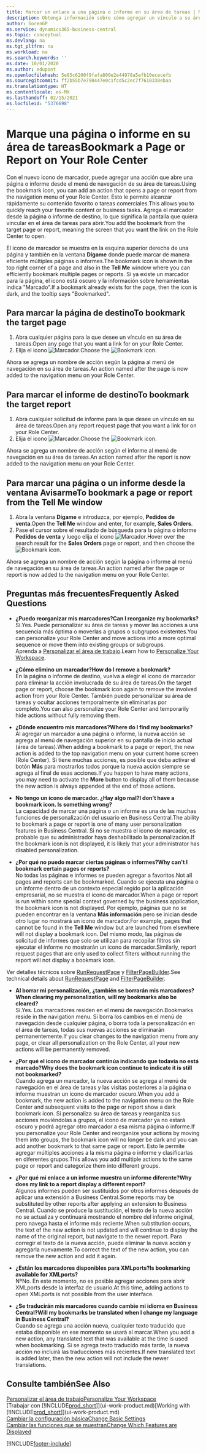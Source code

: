 ```yaml
---
title: Marcar un enlace a una página o informe en su área de tareas | Microsoft Docs
description: Obtenga información sobre cómo agregar un vínculo a su área de tareas.
author: SorenGP
ms.service: dynamics365-business-central
ms.topic: conceptual
ms.devlang: na
ms.tgt_pltfrm: na
ms.workload: na
ms.search.keywords: ''
ms.date: 10/01/2020
ms.author: edupont
ms.openlocfilehash: 5e85c6200f9fafa800e2e44978a5efb10ececefb
ms.sourcegitcommit: ff2b55b7e790447e0c1fcd5c2ec7f7610338ebaa
ms.translationtype: HT
ms.contentlocale: es-MX
ms.lasthandoff: 02/15/2021
ms.locfileid: "5376698"
---
```

# <a name="bookmark-a-page-or-report-on-your-role-center"></a><span data-ttu-id="c4aec-103">Marque una página o informe en su área de tareas</span><span class="sxs-lookup"><span data-stu-id="c4aec-103">Bookmark a Page or Report on Your Role Center</span></span>
<span data-ttu-id="c4aec-104">Con el nuevo icono de marcador, puede agregar una acción que abre una página o informe desde el menú de navegación de su área de tareas.</span><span class="sxs-lookup"><span data-stu-id="c4aec-104">Using the bookmark icon, you can add an action that opens a page or report from the navigation menu of your Role Center.</span></span> <span data-ttu-id="c4aec-105">Esto le permite alcanzar rápidamente su contenido favorito o tareas comerciales.</span><span class="sxs-lookup"><span data-stu-id="c4aec-105">This allows you to quickly reach your favorite content or business tasks.</span></span> <span data-ttu-id="c4aec-106">Agrega el marcador desde la página o informe de destino, lo que significa la pantalla que quiera vincular en el área de tareas para abrir.</span><span class="sxs-lookup"><span data-stu-id="c4aec-106">You add the bookmark from the target page or report, meaning the screen that you want the link on the Role Center to open.</span></span>

<span data-ttu-id="c4aec-107">El icono de marcador se muestra en la esquina superior derecha de una página y también en la ventana **Dígame** donde puede marcar de manera eficiente múltiples páginas o informes.</span><span class="sxs-lookup"><span data-stu-id="c4aec-107">The bookmark icon is shown in the top right corner of a page and also in the **Tell Me** window where you can efficiently bookmark multiple pages or reports.</span></span> <span data-ttu-id="c4aec-108">Si ya existe un marcador para la página, el icono está oscuro y la información sobre herramientas indica "Marcado".</span><span class="sxs-lookup"><span data-stu-id="c4aec-108">If a bookmark already exists for the page, then the icon is dark, and the tooltip says "Bookmarked".</span></span>

## <a name="to-bookmark-the-target-page"></a><span data-ttu-id="c4aec-109">Para marcar la página de destino</span><span class="sxs-lookup"><span data-stu-id="c4aec-109">To bookmark the target page</span></span>
1. <span data-ttu-id="c4aec-110">Abra cualquier página para la que desee un vínculo en su área de tareas.</span><span class="sxs-lookup"><span data-stu-id="c4aec-110">Open any page that you want a link for on your Role Center.</span></span>
2. <span data-ttu-id="c4aec-111">Elija el icono ![Marcador](media/ui_bookmark_icon.png "Marcador").</span><span class="sxs-lookup"><span data-stu-id="c4aec-111">Choose the ![Bookmark](media/ui_bookmark_icon.png "Bookmark") icon.</span></span>

<span data-ttu-id="c4aec-112">Ahora se agrega un nombre de acción según la página al menú de navegación en su área de tareas.</span><span class="sxs-lookup"><span data-stu-id="c4aec-112">An action named after the page is now added to the navigation menu on your Role Center.</span></span>

## <a name="to-bookmark-the-target-report"></a><span data-ttu-id="c4aec-113">Para marcar el informe de destino</span><span class="sxs-lookup"><span data-stu-id="c4aec-113">To bookmark the target report</span></span>
1. <span data-ttu-id="c4aec-114">Abra cualquier solicitud de informe para la que desee un vínculo en su área de tareas.</span><span class="sxs-lookup"><span data-stu-id="c4aec-114">Open any report request page that you want a link for on your Role Center.</span></span>
2. <span data-ttu-id="c4aec-115">Elija el icono ![Marcador](media/ui_bookmark_icon.png "Marcador").</span><span class="sxs-lookup"><span data-stu-id="c4aec-115">Choose the ![Bookmark](media/ui_bookmark_icon.png "Bookmark") icon.</span></span>

<span data-ttu-id="c4aec-116">Ahora se agrega un nombre de acción según el informe al menú de navegación en su área de tareas.</span><span class="sxs-lookup"><span data-stu-id="c4aec-116">An action named after the report is now added to the navigation menu on your Role Center.</span></span>

## <a name="to-bookmark-a-page-or-report-from-the-tell-me-window"></a><span data-ttu-id="c4aec-117">Para marcar una página o un informe desde la ventana Avisarme</span><span class="sxs-lookup"><span data-stu-id="c4aec-117">To bookmark a page or report from the Tell Me window</span></span>
1. <span data-ttu-id="c4aec-118">Abra la ventana **Dígame** e introduzca, por ejemplo, **Pedidos de venta**.</span><span class="sxs-lookup"><span data-stu-id="c4aec-118">Open the **Tell Me** window and enter, for example, **Sales Orders**.</span></span>
2. <span data-ttu-id="c4aec-119">Pase el cursor sobre el resultado de búsqueda para la página o informe **Pedidos de venta** y luego elija el icono ![Marcador](media/ui_bookmark_icon.png "Marcador").</span><span class="sxs-lookup"><span data-stu-id="c4aec-119">Hover over the search result for the **Sales Orders** page or report, and then choose the ![Bookmark](media/ui_bookmark_icon.png "Bookmark") icon.</span></span>

<span data-ttu-id="c4aec-120">Ahora se agrega un nombre de acción según la página o informe al menú de navegación en su área de tareas.</span><span class="sxs-lookup"><span data-stu-id="c4aec-120">An action named after the page or report is now added to the navigation menu on your Role Center.</span></span>


## <a name="frequently-asked-questions"></a><span data-ttu-id="c4aec-121">Preguntas más frecuentes</span><span class="sxs-lookup"><span data-stu-id="c4aec-121">Frequently Asked Questions</span></span>  

- <span data-ttu-id="c4aec-122">**¿Puedo reorganizar mis marcadores?**</span><span class="sxs-lookup"><span data-stu-id="c4aec-122">**Can I reorganize my bookmarks?**</span></span>  
<span data-ttu-id="c4aec-123">Sí.</span><span class="sxs-lookup"><span data-stu-id="c4aec-123">Yes.</span></span> <span data-ttu-id="c4aec-124">Puede personalizar su área de tareas y mover las acciones a una secuencia más óptima o moverlas a grupos o subgrupos existentes.</span><span class="sxs-lookup"><span data-stu-id="c4aec-124">You can personalize your Role Center and move actions into a more optimal sequence or move them into existing groups or subgroups.</span></span>  
<span data-ttu-id="c4aec-125">Aprenda a [Personalizar el área de trabajo](ui-personalization-user.md).</span><span class="sxs-lookup"><span data-stu-id="c4aec-125">Learn how to [Personalize Your Workspace](ui-personalization-user.md).</span></span>

- <span data-ttu-id="c4aec-126">**¿Cómo elimino un marcador?**</span><span class="sxs-lookup"><span data-stu-id="c4aec-126">**How do I remove a bookmark?**</span></span>  
<span data-ttu-id="c4aec-127">En la página o informe de destino, vuelva a elegir el icono de marcador para eliminar la acción involucrada de su área de tareas.</span><span class="sxs-lookup"><span data-stu-id="c4aec-127">On the target page or report, choose the bookmark icon again to remove the involved action from your Role Center.</span></span> <span data-ttu-id="c4aec-128">También puede personalizar su área de tareas y ocultar acciones temporalmente sin eliminarlas por completo.</span><span class="sxs-lookup"><span data-stu-id="c4aec-128">You can also personalize your Role Center and temporarily hide actions without fully removing them.</span></span>

- <span data-ttu-id="c4aec-129">**¿Dónde encuentro mis marcadores?**</span><span class="sxs-lookup"><span data-stu-id="c4aec-129">**Where do I find my bookmarks?**</span></span>  
<span data-ttu-id="c4aec-130">Al agregar un marcador a una página o informe, la nueva acción se agrega al menú de navegación superior en su pantalla de inicio actual (área de tareas).</span><span class="sxs-lookup"><span data-stu-id="c4aec-130">When adding a bookmark to a page or report, the new action is added to the top navigation menu on your current home screen (Role Center).</span></span> <span data-ttu-id="c4aec-131">Si tiene muchas acciones, es posible que deba activar el botón **Más** para mostrarlos todos porque la nueva acción siempre se agrega al final de esas acciones.</span><span class="sxs-lookup"><span data-stu-id="c4aec-131">If you happen to have many actions, you may need to activate the **More** button to display all of them because the new action is always appended at the end of those actions.</span></span>
<!-- Should we add a screenshot here? -->

- <span data-ttu-id="c4aec-132">**No tengo un icono de marcador. ¿Hay algo mal?**</span><span class="sxs-lookup"><span data-stu-id="c4aec-132">**I don't have a bookmark icon. Is something wrong?**</span></span>  
<span data-ttu-id="c4aec-133">La capacidad de marcar una página o un informe es una de las muchas funciones de personalización del usuario en Business Central.</span><span class="sxs-lookup"><span data-stu-id="c4aec-133">The ability to bookmark a page or report is one of many user personalization features in Business Central.</span></span> <span data-ttu-id="c4aec-134">Si no se muestra el icono de marcador, es probable que su administrador haya deshabilitado la personalización.</span><span class="sxs-lookup"><span data-stu-id="c4aec-134">If the bookmark icon is not displayed, it is likely that your administrator has disabled personalization.</span></span>

- <span data-ttu-id="c4aec-135">**¿Por qué no puedo marcar ciertas páginas o informes?**</span><span class="sxs-lookup"><span data-stu-id="c4aec-135">**Why can't I bookmark certain pages or reports?**</span></span>  
<span data-ttu-id="c4aec-136">No todas las páginas e informes se pueden agregar a favoritos.</span><span class="sxs-lookup"><span data-stu-id="c4aec-136">Not all pages and reports can be bookmarked.</span></span> <span data-ttu-id="c4aec-137">Cuando se ejecuta una página o un informe dentro de un contexto especial regido por la aplicación empresarial, no se muestra el icono de marcador.</span><span class="sxs-lookup"><span data-stu-id="c4aec-137">When a page or report is run within some special context governed by the business application, the bookmark icon is not displayed.</span></span> <span data-ttu-id="c4aec-138">Por ejemplo, páginas que no se pueden encontrar en la ventana **Más información** pero se inician desde otro lugar no mostrará un icono de marcador.</span><span class="sxs-lookup"><span data-stu-id="c4aec-138">For example, pages that cannot be found in the **Tell Me** window but are launched from elsewhere will not display a bookmark icon.</span></span> <span data-ttu-id="c4aec-139">Del mismo modo, las páginas de solicitud de informes que solo se utilizan para recopilar filtros sin ejecutar el informe no mostrarán un icono de marcador.</span><span class="sxs-lookup"><span data-stu-id="c4aec-139">Similarly, report request pages that are only used to collect filters without running the report will not display a bookmark icon.</span></span>

<span data-ttu-id="c4aec-140">Ver detalles técnicos sobre [RunRequestPage](https://docs.microsoft.com/dynamics365/business-central/dev-itpro/developer/methods-auto/report/reportinstance-runrequestpage-method) y [FilterPageBuilder](https://docs.microsoft.com/dynamics365/business-central/dev-itpro/developer/methods-auto/filterpagebuilder/filterpagebuilder-data-type).</span><span class="sxs-lookup"><span data-stu-id="c4aec-140">See technical details about [RunRequestPage](https://docs.microsoft.com/dynamics365/business-central/dev-itpro/developer/methods-auto/report/reportinstance-runrequestpage-method) and [FilterPageBuilder](https://docs.microsoft.com/dynamics365/business-central/dev-itpro/developer/methods-auto/filterpagebuilder/filterpagebuilder-data-type).</span></span>

- <span data-ttu-id="c4aec-141">**Al borrar mi personalización, ¿también se borrarán mis marcadores?**</span><span class="sxs-lookup"><span data-stu-id="c4aec-141">**When clearing my personalization, will my bookmarks also be cleared?**</span></span>  
<span data-ttu-id="c4aec-142">Sí.</span><span class="sxs-lookup"><span data-stu-id="c4aec-142">Yes.</span></span> <span data-ttu-id="c4aec-143">Los marcadores residen en el menú de navegación.</span><span class="sxs-lookup"><span data-stu-id="c4aec-143">Bookmarks reside in the navigation menu.</span></span> <span data-ttu-id="c4aec-144">Si borra los cambios en el menú de navegación desde cualquier página, o borra toda la personalización en el área de tareas, todas sus nuevas acciones se eliminarán permanentemente.</span><span class="sxs-lookup"><span data-stu-id="c4aec-144">If you clear changes to the navigation menu from any page, or clear all personalization on the Role Center, all your new actions will be permanently removed.</span></span>

- <span data-ttu-id="c4aec-145">**¿Por qué el icono de marcador continúa indicando que todavía no está marcado?**</span><span class="sxs-lookup"><span data-stu-id="c4aec-145">**Why does the bookmark icon continue to indicate it is still not bookmarked?**</span></span>  
<span data-ttu-id="c4aec-146">Cuando agrega un marcador, la nueva acción se agrega al menú de navegación en el área de tareas y las visitas posteriores a la página o informe muestran un ícono de marcador oscuro.</span><span class="sxs-lookup"><span data-stu-id="c4aec-146">When you add a bookmark, the new action is added to the navigation menu on the Role Center and subsequent visits to the page or report show a dark bookmark icon.</span></span> <span data-ttu-id="c4aec-147">Si personaliza su área de tareas y reorganiza sus acciones moviéndolas a grupos, el icono de marcador ya no estará oscuro y podrá agregar otro marcador a esa misma página o informe.</span><span class="sxs-lookup"><span data-stu-id="c4aec-147">If you personalize your Role Center and reorganize your actions by moving them into groups, the bookmark icon will no longer be dark and you can add another bookmark to that same page or report.</span></span> <span data-ttu-id="c4aec-148">Esto le permite agregar múltiples acciones a la misma página o informe y clasificarlas en diferentes grupos.</span><span class="sxs-lookup"><span data-stu-id="c4aec-148">This allows you add multiple actions to the same page or report and categorize them into different groups.</span></span>

- <span data-ttu-id="c4aec-149">**¿Por qué mi enlace a un informe muestra un informe diferente?**</span><span class="sxs-lookup"><span data-stu-id="c4aec-149">**Why does my link to a report display a different report?**</span></span>  
<span data-ttu-id="c4aec-150">Algunos informes pueden ser sustituidos por otros informes después de aplicar una extensión a Business Central.</span><span class="sxs-lookup"><span data-stu-id="c4aec-150">Some reports may be substituted by other reports after applying an extension to Business Central.</span></span> <span data-ttu-id="c4aec-151">Cuando se produce la sustitución, el texto de la nueva acción no se actualiza y continuará mostrando el nombre del informe original, pero navega hasta el informe más reciente.</span><span class="sxs-lookup"><span data-stu-id="c4aec-151">When substitution occurs, the text of the new action is not updated and will continue to display the name of the original report, but navigate to the newer report.</span></span> <span data-ttu-id="c4aec-152">Para corregir el texto de la nueva acción, puede eliminar la nueva acción y agregarla nuevamente.</span><span class="sxs-lookup"><span data-stu-id="c4aec-152">To correct the text of the new action, you can remove the new action and add it again.</span></span>
<!-- For more information on report substitution, see this link UNAVAILABLE AT THIS TIME -->

- <span data-ttu-id="c4aec-153">**¿Están los marcadores disponibles para XMLports?**</span><span class="sxs-lookup"><span data-stu-id="c4aec-153">**Is bookmarking available for XMLports?**</span></span>  
<span data-ttu-id="c4aec-154">Nº</span><span class="sxs-lookup"><span data-stu-id="c4aec-154">No.</span></span> <span data-ttu-id="c4aec-155">En este momento, no es posible agregar acciones para abrir XMLports desde la interfaz de usuario.</span><span class="sxs-lookup"><span data-stu-id="c4aec-155">At this time, adding actions to open XMLports is not possible from the user interface.</span></span>

- <span data-ttu-id="c4aec-156">**¿Se traducirán mis marcadores cuando cambie mi idioma en Business Central?**</span><span class="sxs-lookup"><span data-stu-id="c4aec-156">**Will my bookmarks be translated when I change my language in Business Central?**</span></span>  
<span data-ttu-id="c4aec-157">Cuando se agrega una acción nueva, cualquier texto traducido que estaba disponible en ese momento se usará al marcar.</span><span class="sxs-lookup"><span data-stu-id="c4aec-157">When you add a new action, any translated text that was available at the time is used when bookmarking.</span></span> <span data-ttu-id="c4aec-158">Si se agrega texto traducido más tarde, la nueva acción no incluirá las traducciones más recientes.</span><span class="sxs-lookup"><span data-stu-id="c4aec-158">If new translated text is added later, then the new action will not include the newer translations.</span></span>


## <a name="see-also"></a><span data-ttu-id="c4aec-159">Consulte también</span><span class="sxs-lookup"><span data-stu-id="c4aec-159">See Also</span></span>
[<span data-ttu-id="c4aec-160">Personalizar el área de trabajo</span><span class="sxs-lookup"><span data-stu-id="c4aec-160">Personalize Your Workspace</span></span>](ui-personalization-user.md)  
<span data-ttu-id="c4aec-161">[Trabajar con [!INCLUDE[prod_short](includes/prod_short.md)]](ui-work-product.md)</span><span class="sxs-lookup"><span data-stu-id="c4aec-161">[Working with [!INCLUDE[prod_short](includes/prod_short.md)]](ui-work-product.md)</span></span>  
[<span data-ttu-id="c4aec-162">Cambiar la configuración básica</span><span class="sxs-lookup"><span data-stu-id="c4aec-162">Change Basic Settings</span></span>](ui-change-basic-settings.md)  
[<span data-ttu-id="c4aec-163">Cambiar las funciones que se muestran</span><span class="sxs-lookup"><span data-stu-id="c4aec-163">Change Which Features are Displayed</span></span>](ui-experiences.md)  


[!INCLUDE[footer-include](includes/footer-banner.md)]